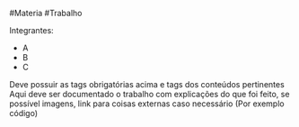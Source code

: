 #Materia #Trabalho

Integrantes:
- A
- B
- C

Deve possuir as tags obrigatórias acima e tags dos conteúdos pertinentes
Aqui deve ser documentado o trabalho com explicações do que foi feito, se possível imagens, link para coisas externas caso necessário (Por exemplo código)
